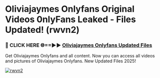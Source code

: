 # Oliviajaymes Onlyfans Original Videos 0nlyFans Leaked - Files Updated! (rwvn2)

<h3>🔴 CLICK HERE 🌐==►► <a href="https://tinyurl.com/4seja8ks" rel="nofollow">Oliviajaymes Onlyfans Updated Files</a></h3>

Get Oliviajaymes Onlyfans and all content. Now you can access all videos and pictures of Oliviajaymes Onlyfans. New Updated Files 2025!

[![rwvn2](https://i.imgur.com/EWjZXRe.gif)](https://tinyurl.com/4seja8ks)
